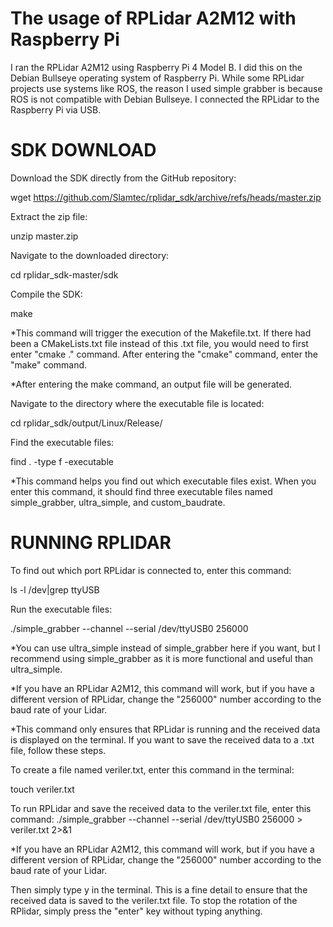 # The usage of RPLidar A2M12 with Raspberry Pi
I ran the RPLidar A2M12 using Raspberry Pi 4 Model B. I did this on the Debian Bullseye operating system of Raspberry Pi. While some RPLidar projects use systems like ROS, the reason I used simple grabber is because ROS is not compatible with Debian Bullseye. I connected the RPLidar to the Raspberry Pi via USB.

# SDK DOWNLOAD
Download the SDK directly from the GitHub repository:

wget https://github.com/Slamtec/rplidar_sdk/archive/refs/heads/master.zip


Extract the zip file:

unzip master.zip


Navigate to the downloaded directory:

cd rplidar_sdk-master/sdk


Compile the SDK:

make


*This command will trigger the execution of the Makefile.txt. If there had been a CMakeLists.txt file instead of this .txt file, you would need to first enter "cmake ." command. After entering the "cmake" command, enter the "make" command.


*After entering the make command, an output file will be generated.


Navigate to the directory where the executable file is located:

cd rplidar_sdk/output/Linux/Release/


Find the executable files:

find . -type f -executable


*This command helps you find out which executable files exist. When you enter this command, it should find three executable files named simple_grabber, ultra_simple, and custom_baudrate.

# RUNNING RPLIDAR
To find out which port RPLidar is connected to, enter this command:

ls -l /dev|grep ttyUSB


Run the executable files:

./simple_grabber --channel --serial /dev/ttyUSB0 256000


*You can use ultra_simple instead of simple_grabber here if you want, but I recommend using simple_grabber as it is more functional and useful than ultra_simple.


*If you have an RPLidar A2M12, this command will work, but if you have a different version of RPLidar, change the "256000" number according to the baud rate of your Lidar.


*This command only ensures that RPLidar is running and the received data is displayed on the terminal. If you want to save the received data to a .txt file, follow these steps.


To create a file named veriler.txt, enter this command in the terminal:

touch veriler.txt


To run RPLidar and save the received data to the veriler.txt file, enter this command:
./simple_grabber --channel --serial /dev/ttyUSB0 256000 > veriler.txt 2>&1


*If you have an RPLidar A2M12, this command will work, but if you have a different version of RPLidar, change the "256000" number according to the baud rate of your Lidar.


Then simply type y in the terminal. This is a fine detail to ensure that the received data is saved to the veriler.txt file. To stop the rotation of the RPlidar, simply press the "enter" key without typing anything.

